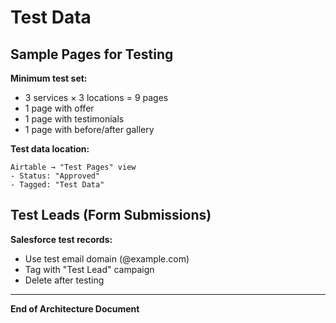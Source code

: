 # Test Data

## Sample Pages for Testing

**Minimum test set:**
- 3 services × 3 locations = 9 pages
- 1 page with offer
- 1 page with testimonials
- 1 page with before/after gallery

**Test data location:**
```
Airtable → "Test Pages" view
- Status: "Approved"
- Tagged: "Test Data"
```

## Test Leads (Form Submissions)

**Salesforce test records:**
- Use test email domain (@example.com)
- Tag with "Test Lead" campaign
- Delete after testing

---

**End of Architecture Document**

